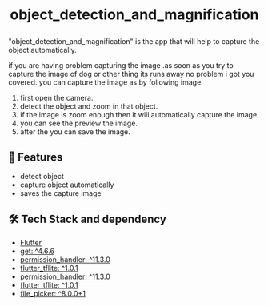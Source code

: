 
# <p align="center">object_detection_and_magnification</p>

"object_detection_and_magnification" is the app that will help to capture the object automatically.

if you are having problem capturing the image .as soon as you try to capture the  image of dog or other thing its runs away no problem i got you covered. 
you can capture the image as by following image.
1. first open the camera.
2. detect the object and zoom in that object.
3. if the image is zoom enough then it will automatically capture the image.
4. you can see the preview the image.
5. after the you can save the image.


## 🧐 Features    
- detect object 
- capture object automatically
- saves the capture image 
        

## 🛠️ Tech Stack and dependency
- [Flutter](https://flutter.dev/)
- [get: ^4.6.6](https://pub.dev/packages/get)
- [permission_handler: ^11.3.0](https://pub.dev/packages/permission_handler)
- [flutter_tflite: ^1.0.1](https://pub.dev/packages/tflite_flutter)
- [permission_handler: ^11.3.0](https://pub.dev/packages/permission_handler)
- [flutter_tflite: ^1.0.1](https://pub.dev/packages/tflite_flutter)
- [file_picker: ^8.0.0+1](https://pub.dev/packages/file_picker)

  
    

    